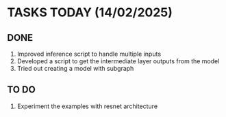 # TASKS TODAY (14/02/2025)

## DONE

 1. Improved inference script to handle multiple inputs
 2. Developed a script to get the intermediate layer outputs from the model
 3. Tried out creating a model with subgraph

## TO DO

1. Experiment the examples with resnet architecture
